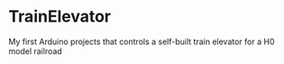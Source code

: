 # TrainElevator
My first Arduino projects that controls a self-built train elevator for a H0 model railroad
